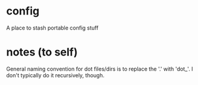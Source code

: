 config
======

A place to stash portable config stuff


notes (to self)
===============

General naming convention for dot files/dirs is to replace the '.' with 'dot_'.
I don't typically do it recursively, though.


